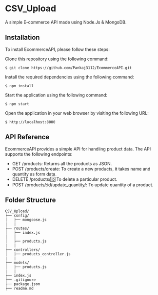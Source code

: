 # CSV_Upload
A simple E-commerce API made using Node.Js & MongoDB.

## Installation
To install EcommerceAPI, please follow these steps:

Clone this repository using the following command:
```
$ git clone https://github.com/Pankaj3112/EcommerceAPI.git
```
Install the required dependencies using the following command:
```
$ npm install 
```
Start the application using the following command:
```
$ npm start 
```
Open the application in your web browser by visiting the following URL:
```
$ http://localhost:8000 
```

## API Reference
EcommerceAPI provides a simple API for handling product data. The API supports the following endpoints:

* GET /products: Returns all the products as  JSON.
* POST /products/create: To create a new products, it takes name and quantity as form data.
* DELETE /products/:id: To delete a particular product.
* POST /products/:id/update_quantity/: To update quantity of a product.

## Folder Structure
```
CSV_Upload/
├── config/
|   ├── mongoose.js
|   |
├── routes/
│   ├── index.js
|   |
│   ├── products.js
|   |
├── controllers/
│   ├── products_controller.js
|   |
├── models/
│   ├── products.js
|   |
├── index.js
├── .gitignore
├── package.json
├── readme.md
